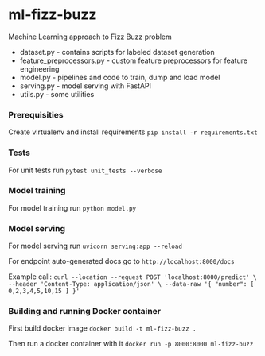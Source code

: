 # ml-fizz-buzz
Machine Learning approach to Fizz Buzz problem
- dataset.py - contains scripts for labeled dataset generation
- feature_preprocessors.py - custom feature preprocessors for feature engineering
- model.py - pipelines and code to train, dump and load model
- serving.py - model serving with FastAPI
- utils.py - some utilities
### Prerequisities
Create virtualenv and install requirements `pip install -r requirements.txt`
### Tests
For unit tests run `pytest unit_tests --verbose`
### Model training
For model training run `python model.py`
### Model serving
For model serving run `uvicorn serving:app --reload`

For endpoint auto-generated docs go to `http://localhost:8000/docs`

Example call: `curl --location --request POST 'localhost:8000/predict' \
--header 'Content-Type: application/json' \
--data-raw '{
  "number": [
    0,2,3,4,5,10,15
  ]
}'`
### Building and running Docker container
First build docker image `docker build -t ml-fizz-buzz .`

Then run a docker container with it `docker run -p 8000:8000 ml-fizz-buzz`


